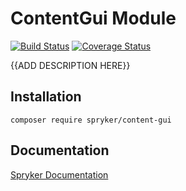 # ContentGui Module
[![Build Status](https://travis-ci.org/spryker/content-gui.svg)](https://travis-ci.org/spryker/content-gui)
[![Coverage Status](https://coveralls.io/repos/github/spryker/content-gui/badge.svg)](https://coveralls.io/github/spryker/content-gui)

{{ADD DESCRIPTION HERE}}

## Installation

```
composer require spryker/content-gui
```

## Documentation

[Spryker Documentation](https://academy.spryker.com/developing_with_spryker/module_guide/modules.html)
